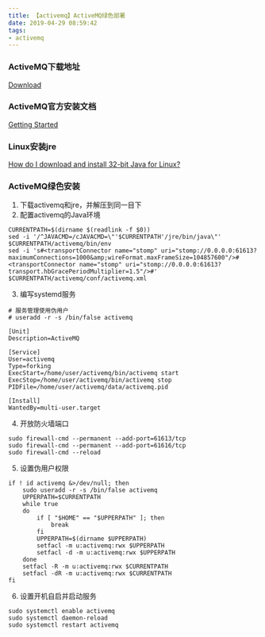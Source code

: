 ```yaml
---
title: 【activemq】ActiveMQ绿色部署
date: 2019-04-29 08:59:42
tags:
- activemq
---
```


### ActiveMQ下载地址

[Download](http://activemq.apache.org/download)

### ActiveMQ官方安装文档

[Getting Started](http://activemq.apache.org/getting-started)

### Linux安装jre

[How do I download and install 32-bit Java for Linux?](https://www.java.com/en/download/help/linux_install.xml)

### ActiveMQ绿色安装

1. 下载activemq和jre，并解压到同一目下
2. 配置activemq的Java环境

```shell
CURRENTPATH=$(dirname $(readlink -f $0))
sed -i '/^JAVACMD=/cJAVACMD=\"'$CURRENTPATH'/jre/bin/java\"' $CURRENTPATH/activemq/bin/env
sed -i 's#<transportConnector name="stomp" uri="stomp://0.0.0.0:61613?maximumConnections=1000&amp;wireFormat.maxFrameSize=104857600"/>#<transportConnector name="stomp" uri="stomp://0.0.0.0:61613?transport.hbGracePeriodMultiplier=1.5"/>#' $CURRENTPATH/activemq/conf/activemq.xml
```

3. 编写systemd服务

```shell
# 服务管理使用伪用户
# useradd -r -s /bin/false activemq

[Unit]
Description=ActiveMQ

[Service]
User=activemq
Type=forking
ExecStart=/home/user/activemq/bin/activemq start
ExecStop=/home/user/activemq/bin/activemq stop
PIDFile=/home/user/activemq/data/activemq.pid

[Install]
WantedBy=multi-user.target

```

4. 开放防火墙端口

```shell
sudo firewall-cmd --permanent --add-port=61613/tcp
sudo firewall-cmd --permanent --add-port=61616/tcp
sudo firewall-cmd --reload
```

5. 设置伪用户权限

```shell
if ! id activemq &>/dev/null; then
	sudo useradd -r -s /bin/false activemq
	UPPERPATH=$CURRENTPATH
	while true
	do
		if [ "$HOME" == "$UPPERPATH" ]; then
			break
		fi
		UPPERPATH=$(dirname $UPPERPATH)
		setfacl -m u:activemq:rwx $UPPERPATH
		setfacl -d -m u:activemq:rwx $UPPERPATH
	done
	setfacl -R -m u:activemq:rwx $CURRENTPATH
	setfacl -dR -m u:activemq:rwx $CURRENTPATH
fi
```

6. 设置开机自启并启动服务

```
sudo systemctl enable activemq
sudo systemctl daemon-reload
sudo systemctl restart activemq
```

